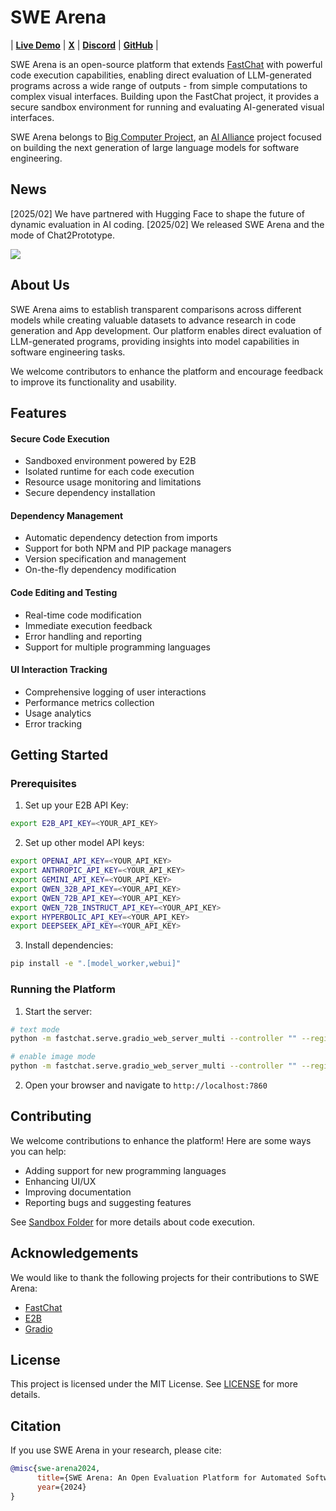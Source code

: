 # SWE Arena
| [**Live Demo**](https://swe-arena.com) | [**X**](https://x.com/BigComProject) | [**Discord**](https://discord.gg/6GXcFg3TH8) | [**GitHub**](https://github.com/BigComputer-Project/SWE-Arena) |

SWE Arena is an open-source platform that extends [FastChat](https://github.com/lm-sys/FastChat) with powerful code execution capabilities, enabling direct evaluation of LLM-generated programs across a wide range of outputs - from simple computations to complex visual interfaces. Building upon the FastChat project, it provides a secure sandbox environment for running and evaluating AI-generated visual interfaces.


SWE Arena belongs to [Big Computer Project](https://bigcomputer-project.github.io/), an [AI Alliance](https://thealliance.ai/) project focused on building the next generation of large language models for software engineering.

## News
[2025/02] We have partnered with Hugging Face to shape the future of dynamic evaluation in AI coding.
[2025/02] We released SWE Arena and the mode of Chat2Prototype.

<a href="https://swe-arena.com"><img src="assets/demo.gif"></a>


## About Us

SWE Arena aims to establish transparent comparisons across different models while creating valuable datasets to advance research in code generation and App development. Our platform enables direct evaluation of LLM-generated programs, providing insights into model capabilities in software engineering tasks.

We welcome contributors to enhance the platform and encourage feedback to improve its functionality and usability.

## Features

#### Secure Code Execution
- Sandboxed environment powered by E2B
- Isolated runtime for each code execution
- Resource usage monitoring and limitations
- Secure dependency installation

#### Dependency Management
- Automatic dependency detection from imports
- Support for both NPM and PIP package managers
- Version specification and management
- On-the-fly dependency modification

#### Code Editing and Testing
- Real-time code modification
- Immediate execution feedback
- Error handling and reporting
- Support for multiple programming languages

#### UI Interaction Tracking
- Comprehensive logging of user interactions
- Performance metrics collection
- Usage analytics
- Error tracking

## Getting Started

### Prerequisites
1. Set up your E2B API Key:
```bash
export E2B_API_KEY=<YOUR_API_KEY>
```

2. Set up other model API keys:
```bash
export OPENAI_API_KEY=<YOUR_API_KEY>
export ANTHROPIC_API_KEY=<YOUR_API_KEY>
export GEMINI_API_KEY=<YOUR_API_KEY>
export QWEN_32B_API_KEY=<YOUR_API_KEY>
export QWEN_72B_API_KEY=<YOUR_API_KEY>
export QWEN_72B_INSTRUCT_API_KEY=<YOUR_API_KEY>
export HYPERBOLIC_API_KEY=<YOUR_API_KEY>
export DEEPSEEK_API_KEY=<YOUR_API_KEY>
```

3. Install dependencies:
```bash
pip install -e ".[model_worker,webui]"
```

### Running the Platform

1. Start the server:
```bash
# text mode
python -m fastchat.serve.gradio_web_server_multi --controller "" --register api_endpoints_serve.json --vision-arena

# enable image mode
python -m fastchat.serve.gradio_web_server_multi --controller "" --register api_endpoints_serve.json --vision-arena
```

2. Open your browser and navigate to `http://localhost:7860`

## Contributing

We welcome contributions to enhance the platform! Here are some ways you can help:

- Adding support for new programming languages
- Enhancing UI/UX
- Improving documentation
- Reporting bugs and suggesting features

See [Sandbox Folder](fastchat/serve/sandbox) for more details about code execution.

## Acknowledgements

We would like to thank the following projects for their contributions to SWE Arena:

- [FastChat](https://github.com/lm-sys/FastChat)
- [E2B](https://e2b.dev)
- [Gradio](https://github.com/gradio-app/gradio)

## License

This project is licensed under the MIT License. See [LICENSE](LICENSE) for more details.

## Citation

If you use SWE Arena in your research, please cite:

```bibtex
@misc{swe-arena2024,
      title={SWE Arena: An Open Evaluation Platform for Automated Software Engineering},
      year={2024}
}
```
